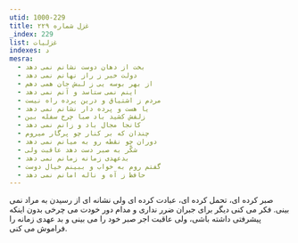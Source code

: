 ```yaml
---
utid: 1000-229
title: غزل شماره ۲۲۹
_index: 229
list: غزلیات
indexes: د
mesra:
  - بخت از دهان دوست نشانم نمی دهد
  - دولت خبر ز راز نهانم نمی دهد
  - از بهر بوسه یی ز لبش جان همی دهم
  - اینم نمی ستاسد و آنم نمی دهد
  - مردم ز اشتیاق و درین پرده راه نیست
  - یا هست و پرده دار نشانم نمی دهد
  - زلفش کشید باد صبا چرخ سفله بین
  - کانجا مجال باد و زانم نمی دهد
  - چندان که بر کنار چو پرگار میروم
  - دوران چو نقطه رو به میانم نمی دهد
  - شکّر به صبر دست دهد عاقبت ولی
  - بدعهدی زمانه زمانم نمی دهد
  - گفتم روم به خواب و ببینم خیال دوست
  - حافظ ز آه و ناله امانم نمی دهد
---
```

صبر کرده ای، تحمل کرده ای، عبادت کرده ای ولی نشانه ای از رسیدن به مراد نمی بینی. فکر می کنی دیگر برای جبران ضرر نداری و مدام دور خودت می چرخی بدون اینکه پیشرفتی داشته باشی، ولی عاقبت اجر صبر خود را می بینی و بد عهدی زمانه را فراموش می کنی.
